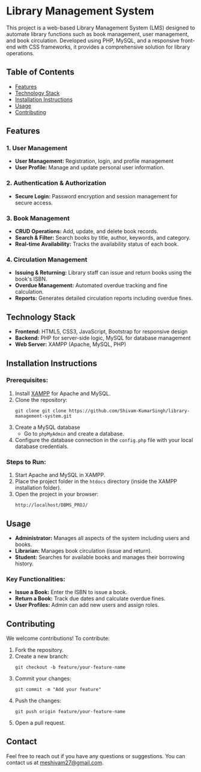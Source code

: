 
<body>

<h1>Library Management System</h1>

<p>This project is a web-based Library Management System (LMS) designed to automate library functions such as book management, user management, and book circulation. Developed using PHP, MySQL, and a responsive front-end with CSS frameworks, it provides a comprehensive solution for library operations.</p>

<h2>Table of Contents</h2>
<ul>
    <li><a href="#features">Features</a></li>
    <li><a href="#technology-stack">Technology Stack</a></li>
    <li><a href="#installation-instructions">Installation Instructions</a></li>
    <li><a href="#usage">Usage</a></li>
    <li><a href="#contributing">Contributing</a></li>
</ul>

<h2 id="features">Features</h2>

<h3>1. User Management</h3>
<ul>
    <li><strong>User Management:</strong> Registration, login, and profile management</li>
    <li><strong>User Profile:</strong> Manage and update personal user information.</li>
</ul>

<h3>2. Authentication & Authorization</h3>
<ul>
    <li><strong>Secure Login:</strong> Password encryption and session management for secure access.</li>
</ul>

<h3>3. Book Management</h3>
<ul>
    <li><strong>CRUD Operations:</strong> Add, update, and delete book records.</li>
    <li><strong>Search & Filter:</strong> Search books by title, author, keywords, and category.</li>
    <li><strong>Real-time Availability:</strong> Tracks the availability status of each book.</li>
</ul>

<h3>4. Circulation Management</h3>
<ul>
    <li><strong>Issuing & Returning:</strong> Library staff can issue and return books using the book's ISBN.</li>
    <li><strong>Overdue Management:</strong> Automated overdue tracking and fine calculation.</li>
    <li><strong>Reports:</strong> Generates detailed circulation reports including overdue fines.</li>
</ul>

<h2 id="technology-stack">Technology Stack</h2>
<ul>
    <li><strong>Frontend:</strong> HTML5, CSS3, JavaScript, Bootstrap for responsive design</li>
    <li><strong>Backend:</strong> PHP for server-side logic, MySQL for database management</li>
    <li><strong>Web Server:</strong> XAMPP (Apache, MySQL, PHP)</li>
</ul>



<h2 id="installation-instructions">Installation Instructions</h2>

<h3>Prerequisites:</h3>
<ol>
    <li>Install <a href="https://www.apachefriends.org/index.html" target="_blank">XAMPP</a> for Apache and MySQL.</li>
    <li>Clone the repository:
        <pre><code>git clone git clone https://github.com/Shivam-KumarSingh/library-management-system.git</code></pre>
    </li>
    <li>Create a MySQL database
        <ul>
            <li>Go to <code>phpMyAdmin</code> and create a database.</li>
        </ul>
    </li>
    <li>Configure the database connection in the <code>config.php</code> file with your local database credentials.</li>
</ol>

<h3>Steps to Run:</h3>
<ol>
    <li>Start Apache and MySQL in XAMPP.</li>
    <li>Place the project folder in the <code>htdocs</code> directory (inside the XAMPP installation folder).</li>
    <li>Open the project in your browser:
        <pre><code>http://localhost/DBMS_PROJ/</code></pre>
    </li>
</ol>

<h2 id="usage">Usage</h2>
<ul>
    <li><strong>Administrator:</strong> Manages all aspects of the system including users and books.</li>
    <li><strong>Librarian:</strong> Manages book circulation (issue and return).</li>
    <li><strong>Student:</strong> Searches for available books and manages their borrowing history.</li>
</ul>

<h3>Key Functionalities:</h3>
<ul>
    <li><strong>Issue a Book:</strong> Enter the ISBN to issue a book.</li>
    <li><strong>Return a Book:</strong> Track due dates and calculate overdue fines.</li>
    <li><strong>User Profiles:</strong> Admin can add new users and assign roles.</li>
</ul>

<h2 id="contributing">Contributing</h2>

<p>We welcome contributions! To contribute:</p>
<ol>
    <li>Fork the repository.</li>
    <li>Create a new branch:
        <pre><code>git checkout -b feature/your-feature-name</code></pre>
    </li>
    <li>Commit your changes:
        <pre><code>git commit -m "Add your feature"</code></pre>
    </li>
    <li>Push the changes:
        <pre><code>git push origin feature/your-feature-name</code></pre>
    </li>
    <li>Open a pull request.</li>
</ol>

<h2 id="contact">Contact</h2>

<p>Feel free to reach out if you have any questions or suggestions. You can contact us at <a href="meshivam27@gmail.com">meshivam27@gmail.com</a>.</p>

</body>
</html>
